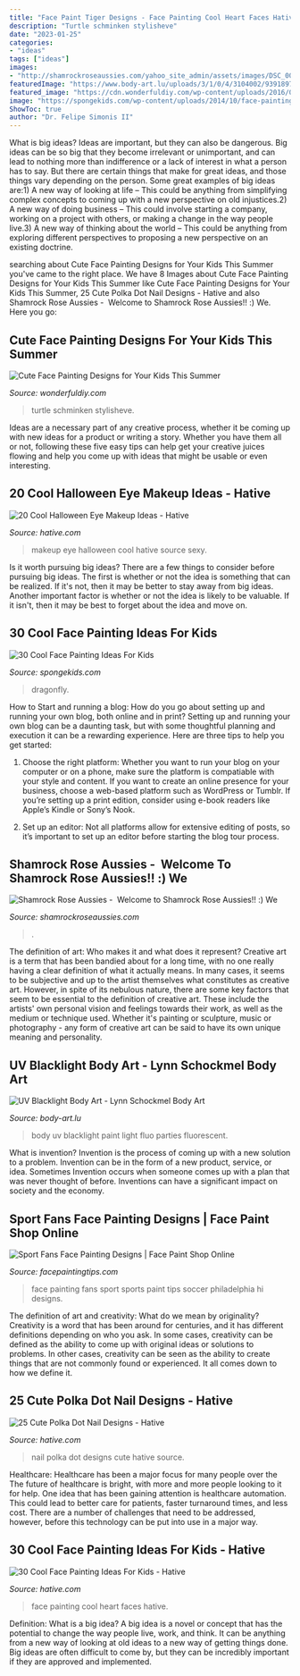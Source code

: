 ```yaml
---
title: "Face Paint Tiger Designs - Face Painting Cool Heart Faces Hative"
description: "Turtle schminken stylisheve"
date: "2023-01-25"
categories:
- "ideas"
tags: ["ideas"]
images:
- "http://shamrockroseaussies.com/yahoo_site_admin/assets/images/DSC_0061.262180039_std.JPG"
featuredImage: "https://www.body-art.lu/uploads/3/1/0/4/3104002/9391897_orig.jpg"
featured_image: "https://cdn.wonderfuldiy.com/wp-content/uploads/2016/06/Ninja-turtle.jpg"
image: "https://spongekids.com/wp-content/uploads/2014/10/face-painting-ideas-for-kids/14-rainbow.jpg"
ShowToc: true
author: "Dr. Felipe Simonis II"
---
```



What is big ideas?
Ideas are important, but they can also be dangerous. Big ideas can be so big that they become irrelevant or unimportant, and can lead to nothing more than indifference or a lack of interest in what a person has to say. But there are certain things that make for great ideas, and those things vary depending on the person. Some great examples of big ideas are:1) A new way of looking at life – This could be anything from simplifying complex concepts to coming up with a new perspective on old injustices.2) A new way of doing business – This could involve starting a company, working on a project with others, or making a change in the way people live.3) A new way of thinking about the world – This could be anything from exploring different perspectives to proposing a new perspective on an existing doctrine.

	

		
searching about Cute Face Painting Designs for Your Kids This Summer you've came to the right place. We have 8 Images about Cute Face Painting Designs for Your Kids This Summer like Cute Face Painting Designs for Your Kids This Summer, 25 Cute Polka Dot Nail Designs - Hative and also Shamrock Rose Aussies - ﻿﻿﻿ Welcome to Shamrock Rose Aussies!! :) We. Here you go:
		
    
## Cute Face Painting Designs For Your Kids This Summer

<img loading=lazy src="https://cdn.wonderfuldiy.com/wp-content/uploads/2016/06/Ninja-turtle.jpg" onerror="this.onerror=null;this.src='https://tse2.mm.bing.net/th?id=OIP.3qaDRCjbILMbeeOUsHPwhgHaLI&amp;pid=15.1';" alt="Cute Face Painting Designs for Your Kids This Summer">

_Source: wonderfuldiy.com_

>turtle schminken stylisheve. 

	

Ideas are a necessary part of any creative process, whether it be coming up with new ideas for a product or writing a story. Whether you have them all or not, following these five easy tips can help get your creative juices flowing and help you come up with ideas that might be usable or even interesting.

    
## 20 Cool Halloween Eye Makeup Ideas - Hative

<img loading=lazy src="https://hative.com/wp-content/uploads/2014/10/halloween-eye-makeup/11-halloween-eye-makeup-ideas.jpg" onerror="this.onerror=null;this.src='https://tse2.mm.bing.net/th?id=OIP.evZy6mfi9r8wbZePOBRsSwHaLI&amp;pid=15.1';" alt="20 Cool Halloween Eye Makeup Ideas - Hative">

_Source: hative.com_

>makeup eye halloween cool hative source sexy. 

	

Is it worth pursuing big ideas?
There are a few things to consider before pursuing big ideas. The first is whether or not the idea is something that can be realized. If it's not, then it may be better to stay away from big ideas. Another important factor is whether or not the idea is likely to be valuable. If it isn't, then it may be best to forget about the idea and move on.

    
## 30 Cool Face Painting Ideas For Kids

<img loading=lazy src="https://spongekids.com/wp-content/uploads/2014/10/face-painting-ideas-for-kids/14-rainbow.jpg" onerror="this.onerror=null;this.src='https://tse2.mm.bing.net/th?id=OIP._GRNP7WgbKfD7L3a06eFYAHaLI&amp;pid=15.1';" alt="30 Cool Face Painting Ideas For Kids">

_Source: spongekids.com_

>dragonfly. 

	

How to Start and running a blog: How do you go about setting up and running your own blog, both online and in print?
Setting up and running your own blog can be a daunting task, but with some thoughtful planning and execution it can be a rewarding experience. Here are three tips to help you get started:
1. Choose the right platform: Whether you want to run your blog on your computer or on a phone, make sure the platform is compatiable with your style and content. If you want to create an online presence for your business, choose a web-based platform such as WordPress or Tumblr. If you’re setting up a print edition, consider using e-book readers like Apple’s Kindle or Sony’s Nook.

2. Set up an editor: Not all platforms allow for extensive editing of posts, so it’s important to set up an editor before starting the blog tour process.

    
## Shamrock Rose Aussies - ﻿﻿﻿ Welcome To Shamrock Rose Aussies!! :) We

<img loading=lazy src="http://shamrockroseaussies.com/yahoo_site_admin/assets/images/DSC_0061.262180039_std.JPG" onerror="this.onerror=null;this.src='https://tse4.mm.bing.net/th?id=OIP.F8ke_kyOo-K187VSgFiNLQHaFR&amp;pid=15.1';" alt="Shamrock Rose Aussies - ﻿﻿﻿ Welcome to Shamrock Rose Aussies!! :) We">

_Source: shamrockroseaussies.com_

>. 

	

The definition of art: Who makes it and what does it represent?
Creative art is a term that has been bandied about for a long time, with no one really having a clear definition of what it actually means. In many cases, it seems to be subjective and up to the artist themselves what constitutes as creative art. However, in spite of its nebulous nature, there are some key factors that seem to be essential to the definition of creative art. These include the artists' own personal vision and feelings towards their work, as well as the medium or technique used. Whether it's painting or sculpture, music or photography - any form of creative art can be said to have its own unique meaning and personality.

    
## UV Blacklight Body Art - Lynn Schockmel Body Art

<img loading=lazy src="https://www.body-art.lu/uploads/3/1/0/4/3104002/9391897_orig.jpg" onerror="this.onerror=null;this.src='https://tse4.mm.bing.net/th?id=OIP.RXsGEE4xPT33cpsAso2l5QHaLH&amp;pid=15.1';" alt="UV Blacklight Body Art - Lynn Schockmel Body Art">

_Source: body-art.lu_

>body uv blacklight paint light fluo parties fluorescent. 

	

What is invention?
Invention is the process of coming up with a new solution to a problem. Invention can be in the form of a new product, service, or idea. Sometimes Invention occurs when someone comes up with a plan that was never thought of before. Inventions can have a significant impact on society and the economy.

    
## Sport Fans Face Painting Designs | Face Paint Shop Online

<img loading=lazy src="https://facepaintingtips.com/wp-content/uploads/2009/09/jese2.jpg" onerror="this.onerror=null;this.src='https://tse4.mm.bing.net/th?id=OIP.3FKemE6OAvWWsfX_S_PMtwHaLH&amp;pid=15.1';" alt="Sport Fans Face Painting Designs | Face Paint Shop Online">

_Source: facepaintingtips.com_

>face painting fans sport sports paint tips soccer philadelphia hi designs. 

	

The definition of art and creativity: What do we mean by originality?
Creativity is a word that has been around for centuries, and it has different definitions depending on who you ask. In some cases, creativity can be defined as the ability to come up with original ideas or solutions to problems. In other cases, creativity can be seen as the ability to create things that are not commonly found or experienced. It all comes down to how we define it.

    
## 25 Cute Polka Dot Nail Designs - Hative

<img loading=lazy src="https://hative.com/wp-content/uploads/2014/11/polka-dot-nail-designs/12-cute-polka-dot-nail-designs.jpg" onerror="this.onerror=null;this.src='https://tse3.mm.bing.net/th?id=OIP.u8pOF9JS66aPm_xoLEtfXwHaHa&amp;pid=15.1';" alt="25 Cute Polka Dot Nail Designs - Hative">

_Source: hative.com_

>nail polka dot designs cute hative source. 

	

Healthcare: Healthcare has been a major focus for many people over the
The future of healthcare is bright, with more and more people looking to it for help. One idea that has been gaining attention is healthcare automation. This could lead to better care for patients, faster turnaround times, and less cost. There are a number of challenges that need to be addressed, however, before this technology can be put into use in a major way.

    
## 30 Cool Face Painting Ideas For Kids - Hative

<img loading=lazy src="https://hative.com/wp-content/uploads/2014/10/face-painting-ideas-for-kids/13-red-heart-face-painting.jpg" onerror="this.onerror=null;this.src='https://tse1.mm.bing.net/th?id=OIP.L9JcEK3YlK84zdmvxuPxEQHaLH&amp;pid=15.1';" alt="30 Cool Face Painting Ideas For Kids - Hative">

_Source: hative.com_

>face painting cool heart faces hative. 

	

Definition: What is a big idea?
A big idea is a novel or concept that has the potential to change the way people live, work, and think. It can be anything from a new way of looking at old ideas to a new way of getting things done. Big ideas are often difficult to come by, but they can be incredibly important if they are approved and implemented.

